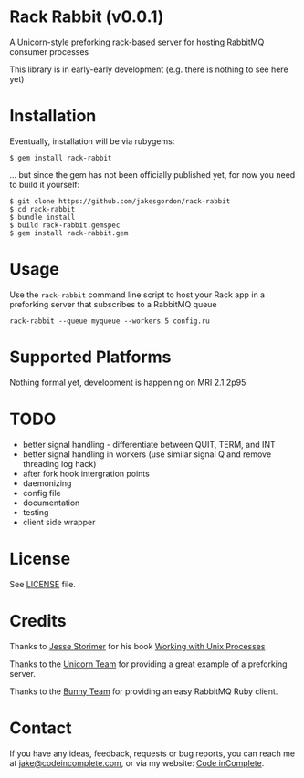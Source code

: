 Rack Rabbit (v0.0.1)
====================

A Unicorn-style preforking rack-based server for hosting RabbitMQ consumer processes

This library is in early-early development (e.g. there is nothing to see here yet)

Installation
============

Eventually, installation will be via rubygems:

    $ gem install rack-rabbit

... but since the gem has not been officially published yet, for now you need to build it yourself:

    $ git clone https://github.com/jakesgordon/rack-rabbit
    $ cd rack-rabbit
    $ bundle install
    $ build rack-rabbit.gemspec
    $ gem install rack-rabbit.gem

Usage
=====

Use the `rack-rabbit` command line script to host your Rack app in a preforking
server that subscribes to a RabbitMQ queue

    rack-rabbit --queue myqueue --workers 5 config.ru

Supported Platforms
===================

Nothing formal yet, development is happening on MRI 2.1.2p95

TODO
====

 * better signal handling - differentiate between QUIT, TERM, and INT
 * better signal handling in workers (use similar signal Q and remove threading log hack)
 * after fork hook intergration points
 * daemonizing
 * config file
 * documentation
 * testing
 * client side wrapper

License
=======

See [LICENSE](https://github.com/jakesgordon/rack-rabbit/blob/master/LICENSE) file.

Credits
=======

Thanks to [Jesse Storimer](http://www.jstorimer.com/) for his book
[Working with Unix Processes](http://www.jstorimer.com/products/working-with-unix-processes)

Thanks to the [Unicorn Team](http://unicorn.bogomips.org/) for providing a great
example of a preforking server.

Thanks to the [Bunny Team](http://rubybunny.info/) for providing an easy RabbitMQ Ruby client.

Contact
=======

If you have any ideas, feedback, requests or bug reports, you can reach me at
[jake@codeincomplete.com](mailto:jake@codeincomplete.com), or via
my website: [Code inComplete](http://codeincomplete.com).
